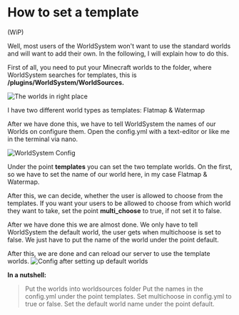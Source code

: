 # How to set a template
(WiP)

Well, most users of the WorldSystem won't want to use the standard worlds and will want to add their own.
In the following, I will explain how to do this.

First of all, you need to put your Minecraft worlds to the folder, where WorldSystem searches for templates, this is 
**/plugins/WorldSystem/WorldSources.**

![The worlds in right place](https://i.ibb.co/bRb4Y9L/worldtypes.png) 



I have two different world types as templates: Flatmap & Watermap

After we have done this, we have to tell WorldSystem the names of our Worlds on configure them.
Open the config.yml with a text-editor or like me in the terminal via nano.

![WorldSystem Config](https://www.bilder-upload.eu/upload/f189d5-1553885858.png)

Under the point **templates** you can set the two template worlds. On the first, so we have to set the name of our world here, in my case Flatmap & Watermap.

After this, we can decide, whether the user is allowed to choose from the templates. If you want your users to be allowed to choose from which world they want to take, set the point **multi_choose** to true, if not set it to false.

After we have done this we are almost done.
We only have to tell WorldSystem the default world, the user gets when multichoose is set to false.
We just have to put the name of the world under the point default.

After this, we are done and can reload our server to use the template worlds.
![Config after setting up default worlds](https://i.ibb.co/VHKQNxT/names-1.png)

**In a nutshell:**
> Put the worlds into worldsources folder
> Put the names in the config.yml under the point templates.
> Set multichoose in config.yml to true or false.
> Set the default world name under the point default.

